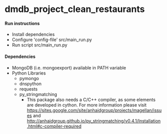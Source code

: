 # dmdb_project_clean_restaurants

#### Run instructions
- Install dependencies
- Configure 'config-file' src/main_run.py
- Run script src/main_run.py

#### Dependencies
- MongoDB (i.e. mongoexport) available in PATH variable
- Python Libraries
  - pymongo
  - dnspython
  - requests
  - py_stringmatching
    - This package also needs a C/C++ compiler, as some elements are developed in cython. For
      more information please visit
      https://sites.google.com/site/anhaidgroup/projects/magellan/issues and 
      http://anhaidgroup.github.io/py_stringmatching/v0.4.1/Installation.html#c-compiler-required
    
